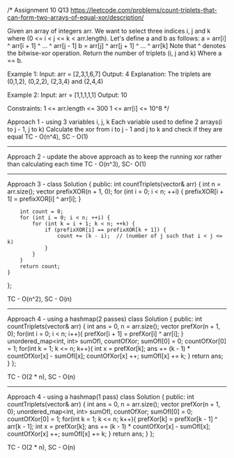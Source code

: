 /*
Assignment 10 Q13
https://leetcode.com/problems/count-triplets-that-can-form-two-arrays-of-equal-xor/description/

Given an array of integers arr.
We want to select three indices i, j and k where (0 <= i < j <= k < arr.length).
Let's define a and b as follows:
a = arr[i] ^ arr[i + 1] ^ ... ^ arr[j - 1]
b = arr[j] ^ arr[j + 1] ^ ... ^ arr[k]
Note that ^ denotes the bitwise-xor operation.
Return the number of triplets (i, j and k) Where a == b.

Example 1:
Input: arr = [2,3,1,6,7]
Output: 4
Explanation: The triplets are (0,1,2), (0,2,2), (2,3,4) and (2,4,4)

Example 2:
Input: arr = [1,1,1,1,1]
Output: 10
 
Constraints:
1 <= arr.length <= 300
1 <= arr[i] <= 10^8
*/

Approach 1 - using 3 variables i, j, k
Each variable used to define 2 arrays(i to j - 1, j to k)
Calculate the xor from i to j - 1 and j to k and check if they are equal
TC - O(n^4), SC - O(1)

--------------------------------------------------------------------------------------------------------------------------------------------

Approach 2 - update the above approach as to keep the running xor rather than calculating each time
TC - O(n^3), SC- O(1)

--------------------------------------------------------------------------------------------------------------------------------------------

Approach 3 -
class Solution {
public:
    int countTriplets(vector<int>& arr) {
        int n = arr.size();
        vector<int> prefixXOR(n + 1, 0);
        for (int i = 0; i < n; ++i) {
            prefixXOR[i + 1] = prefixXOR[i] ^ arr[i];
        }
        
        int count = 0;
        for (int i = 0; i < n; ++i) {
            for (int k = i + 1; k < n; ++k) {
                if (prefixXOR[i] == prefixXOR[k + 1]) {
                    count += (k - i);  // (number of j such that i < j <= k)
                }
            }
        }
        return count;
    }
};

TC - O(n^2), SC - O(n)

--------------------------------------------------------------------------------------------------------------------------------------------

Approach 4 - using a hashmap(2 passes)
class Solution {
public:
    int countTriplets(vector<int>& arr) {
        int ans = 0, n = arr.size();
        vector<int> prefXor(n + 1, 0);
        for(int i = 0; i < n; i++){
            prefXor[i + 1] = prefXor[i] ^ arr[i];
        }
        unordered_map<int, int> sumOfI, countOfXor;
        sumOfI[0] = 0; countOfXor[0] = 1;
        for(int k = 1; k <= n; k++){
            int x = prefXor[k];
            ans += (k - 1) * countOfXor[x] -  sumOfI[x];
            countOfXor[x] ++;
            sumOfI[x] += k;
        }
        return ans;
    }
};

TC - O(2 * n), SC - O(n)

--------------------------------------------------------------------------------------------------------------------------------------------

Approach 4 - using a hashmap(1 pass)
class Solution {
public:
    int countTriplets(vector<int>& arr) {
        int ans = 0, n = arr.size();
        vector<int> prefXor(n + 1, 0);
        unordered_map<int, int> sumOfI, countOfXor;
        sumOfI[0] = 0; countOfXor[0] = 1;
        for(int k = 1; k <= n; k++){
            prefXor[k] = prefXor[k - 1] ^ arr[k - 1];
            int x = prefXor[k];
            ans += (k - 1) * countOfXor[x] -  sumOfI[x];
            countOfXor[x] ++;
            sumOfI[x] += k;
        }
        return ans;
    }
};

TC - O(2 * n), SC - O(n)
